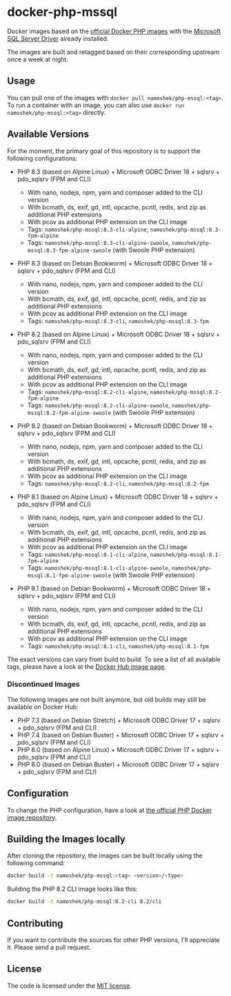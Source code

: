 # docker-php-mssql

Docker images based on the [official Docker PHP images](https://hub.docker.com/_/php/) with
the [Microsoft SQL Server Driver](https://github.com/Microsoft/msphpsql) already installed.

The images are built and retagged based on their corresponding upstream once a week at night.

## Usage

You can pull one of the images with `docker pull namoshek/php-mssql:<tag>`.
To run a container with an image, you can also use `docker run namoshek/php-mssql:<tag>` directly.

## Available Versions

For the moment, the primary goal of this repository is to support the following configurations:

- PHP 8.3 (based on Alpine Linux) + Microsoft ODBC Driver 18 + sqlsrv + pdo_sqlsrv (FPM and CLI)

  - With nano, nodejs, npm, yarn and composer added to the CLI version
  - With bcmath, ds, exif, gd, intl, opcache, pcntl, redis, and zip as additional PHP extensions
  - With pcov as additional PHP extension on the CLI image
  - Tags: `namoshek/php-mssql:8.3-cli-alpine`, `namoshek/php-mssql:8.3-fpm-alpine`
  - Tags: `namoshek/php-mssql:8.3-cli-alpine-swoole`, `namoshek/php-mssql:8.3-fpm-alpine-swoole` (with Swoole PHP extension)

- PHP 8.3 (based on Debian Bookworm) + Microsoft ODBC Driver 18 + sqlsrv + pdo_sqlsrv (FPM and CLI)

  - With nano, nodejs, npm, yarn and composer added to the CLI version
  - With bcmath, ds, exif, gd, intl, opcache, pcntl, redis, and zip as additional PHP extensions
  - With pcov as additional PHP extension on the CLI image
  - Tags: `namoshek/php-mssql:8.3-cli`, `namoshek/php-mssql:8.3-fpm`

- PHP 8.2 (based on Alpine Linux) + Microsoft ODBC Driver 18 + sqlsrv + pdo_sqlsrv (FPM and CLI)

  - With nano, nodejs, npm, yarn and composer added to the CLI version
  - With bcmath, ds, exif, gd, intl, opcache, pcntl, redis, and zip as additional PHP extensions
  - With pcov as additional PHP extension on the CLI image
  - Tags: `namoshek/php-mssql:8.2-cli-alpine`, `namoshek/php-mssql:8.2-fpm-alpine`
  - Tags: `namoshek/php-mssql:8.2-cli-alpine-swoole`, `namoshek/php-mssql:8.2-fpm-alpine-swoole` (with Swoole PHP extension)

- PHP 8.2 (based on Debian Bookworm) + Microsoft ODBC Driver 18 + sqlsrv + pdo_sqlsrv (FPM and CLI)

  - With nano, nodejs, npm, yarn and composer added to the CLI version
  - With bcmath, ds, exif, gd, intl, opcache, pcntl, redis, and zip as additional PHP extensions
  - With pcov as additional PHP extension on the CLI image
  - Tags: `namoshek/php-mssql:8.2-cli`, `namoshek/php-mssql:8.2-fpm`

- PHP 8.1 (based on Alpine Linux) + Microsoft ODBC Driver 18 + sqlsrv + pdo_sqlsrv (FPM and CLI)

  - With nano, nodejs, npm, yarn and composer added to the CLI version
  - With bcmath, ds, exif, gd, intl, opcache, pcntl, redis, and zip as additional PHP extensions
  - With pcov as additional PHP extension on the CLI image
  - Tags: `namoshek/php-mssql:8.1-cli-alpine`, `namoshek/php-mssql:8.1-fpm-alpine`
  - Tags: `namoshek/php-mssql:8.1-cli-alpine-swoole`, `namoshek/php-mssql:8.1-fpm-alpine-swoole` (with Swoole PHP extension)

- PHP 8.1 (based on Debian Bookworm) + Microsoft ODBC Driver 18 + sqlsrv + pdo_sqlsrv (FPM and CLI)

  - With nano, nodejs, npm, yarn and composer added to the CLI version
  - With bcmath, ds, exif, gd, intl, opcache, pcntl, redis, and zip as additional PHP extensions
  - With pcov as additional PHP extension on the CLI image
  - Tags: `namoshek/php-mssql:8.1-cli`, `namoshek/php-mssql:8.1-fpm`

The exact versions can vary from build to build.
To see a list of all available tags, please have a look at the [Docker Hub image page](https://hub.docker.com/r/namoshek/php-mssql).

### Discontinued Images

The following images are not built anymore, but old builds may still be available on Docker Hub:

- PHP 7.3 (based on Debian Stretch) + Microsoft ODBC Driver 17 + sqlsrv + pdo_sqlsrv (FPM and CLI)
- PHP 7.4 (based on Debian Buster) + Microsoft ODBC Driver 17 + sqlsrv + pdo_sqlsrv (FPM and CLI)
- PHP 8.0 (based on Alpine Linux) + Microsoft ODBC Driver 17 + sqlsrv + pdo_sqlsrv (FPM and CLI)
- PHP 8.0 (based on Debian Buster) + Microsoft ODBC Driver 17 + sqlsrv + pdo_sqlsrv (FPM and CLI)

## Configuration

To change the PHP configuration, have a look at [the official PHP Docker image repository](https://hub.docker.com/_/php/).

## Building the Images locally

After cloning the repository, the images can be built locally using the following command:

```sh
docker build -t namoshek/php-mssql:<tag> <version>/<type>
```

Building the PHP 8.2 CLI image looks like this:

```sh
docker build -t namoshek/php-mssql:8.2-cli 8.2/cli
```

## Contributing

If you want to contribute the sources for other PHP versions, I'll appreciate it. Please send a pull request.

## License

The code is licensed under the [MIT license](LICENSE).
